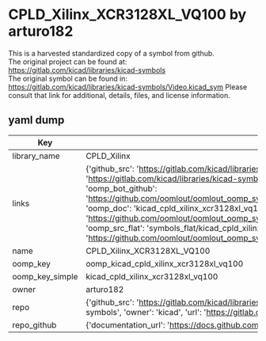 # CPLD_Xilinx_XCR3128XL_VQ100 by arturo182  
This is a harvested standardized copy of a symbol from github.  
The original project can be found at:  
https://gitlab.com/kicad/libraries/kicad-symbols  
The original symbol can be found in:
https://gitlab.com/kicad/libraries/kicad-symbols/Video.kicad_sym
Please consult that link for additional, details, files, and license information.  
## yaml dump  
| Key | Value |  
| --- | --- |  
| library_name | CPLD_Xilinx |  
| links | {'github_src': 'https://gitlab.com/kicad/libraries/kicad-symbols/Video.kicad_sym', 'github_src_repo': 'https://gitlab.com/kicad/libraries/kicad-symbols', 'oomp_bot': 'kicad_cpld_xilinx_xcr3128xl_vq100/working', 'oomp_bot_github': 'https://github.com/oomlout/oomlout_oomp_symbol_bot/tree/main/kicad_cpld_xilinx_xcr3128xl_vq100/working', 'oomp_doc': 'kicad_cpld_xilinx_xcr3128xl_vq100/working', 'oomp_doc_github': 'https://github.com/oomlout/oomlout_oomp_symbol_doc/tree/main/kicad_cpld_xilinx_xcr3128xl_vq100/working', 'oomp_src_flat': 'symbols_flat/kicad_cpld_xilinx_xcr3128xl_vq100/working', 'oomp_src_flat_github': 'https://github.com/oomlout/oomlout_oomp_symbol_src/tree/main/kicad_cpld_xilinx_xcr3128xl_vq100/working'} |  
| name | CPLD_Xilinx_XCR3128XL_VQ100 |  
| oomp_key | oomp_kicad_cpld_xilinx_xcr3128xl_vq100 |  
| oomp_key_simple | kicad_cpld_xilinx_xcr3128xl_vq100 |  
| owner | arturo182 |  
| repo | {'github_src': 'https://gitlab.com/kicad/libraries/kicad-symbols/Video.kicad_sym', 'name': 'libraries/kicad-symbols', 'owner': 'kicad', 'url': 'https://gitlab.com/kicad/libraries/kicad-symbols'} |  
| repo_github | {'documentation_url': 'https://docs.github.com/rest/repos/repos#get-a-repository', 'message': 'Not Found'} |  

